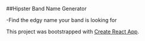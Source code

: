 ##Hipster Band Name Generator

-Find the edgy name your band is looking for

This project was bootstrapped with [Create React App](https://github.com/facebookincubator/create-react-app).
